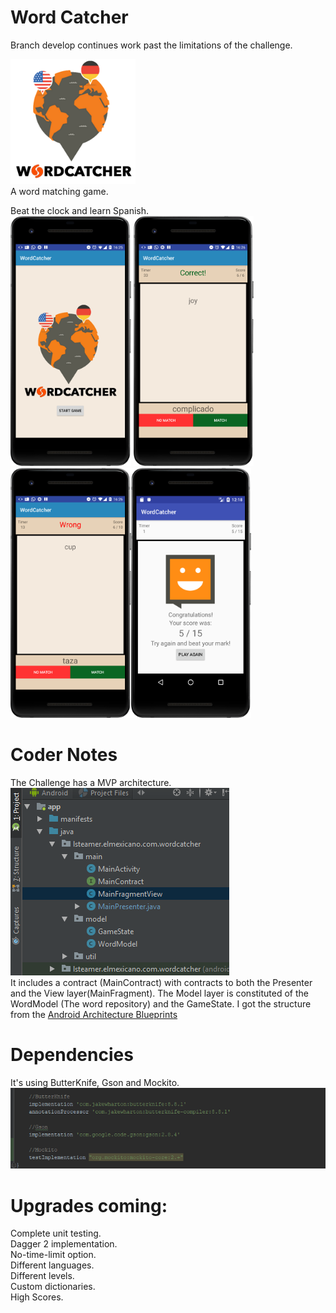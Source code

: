 # Word Catcher
Branch develop continues work past the limitations of the challenge.


<img src="/screenshots/cover.png" height="200px"/> <br>
A word matching game.

Beat the clock and learn Spanish. <br>
<img src="/screenshots/1.png" height="400px"/> <img src="/screenshots/2.png" height="400px"/><img src="/screenshots/3.png" height="400px"/><img src="/screenshots/4.png" height="400px"/>
<br>


# Coder Notes
The Challenge has a MVP architecture.<br>
<img src="/screenshots/architecture.png"/>
<br>
It includes a contract (MainContract) with contracts to both the Presenter and the View layer(MainFragment). The Model layer is constituted of the WordModel (The word repository) and the GameState.
I got the structure from the [Android Architecture Blueprints](https://github.com/googlesamples/android-architecture/tree/todo-mvp) <br>


# Dependencies
It's using ButterKnife, Gson and Mockito.<br>
<img src="/screenshots/dependencies.png"/>
<br>


# Upgrades coming:
Complete unit testing.<br>
Dagger 2 implementation.<br>
No-time-limit option.<br>
Different languages.<br>
Different levels.<br>
Custom dictionaries.<br>
High Scores.<br>